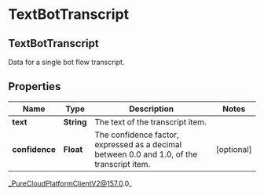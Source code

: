 # TextBotTranscript

## TextBotTranscript
Data for a single bot flow transcript.

## Properties

|Name | Type | Description | Notes|
|------------ | ------------- | ------------- | -------------|
| **text** | **String** | The text of the transcript item. | |
| **confidence** | **Float** | The confidence factor, expressed as a decimal between 0.0 and 1.0, of the transcript item. | [optional] |



_PureCloudPlatformClientV2@157.0.0_
